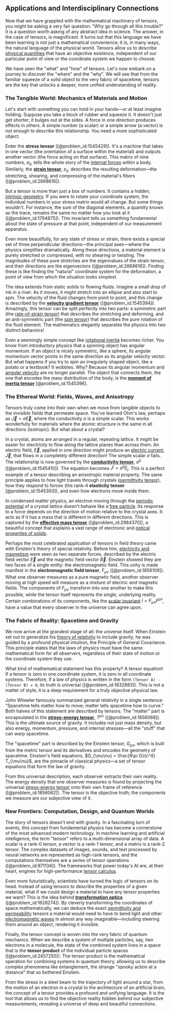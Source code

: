 ## Applications and Interdisciplinary Connections

Now that we have grappled with the mathematical machinery of tensors, you might be asking a very fair question: "Why go through all this trouble?" It is a question worth asking of any abstract idea in science. The answer, in the case of tensors, is magnificent. It turns out that this language we have been learning is not just a mathematical convenience; it is, in many ways, the natural language of the physical world. Tensors allow us to describe [physical quantities](@article_id:176901) that have an objective existence, independent of our particular point of view or the coordinate system we happen to choose.

We have seen the "what" and "how" of tensors. Let's now embark on a journey to discover the "where" and the "why". We will see that from the familiar squeeze of a solid object to the very fabric of spacetime, tensors are the key that unlocks a deeper, more unified understanding of reality.

### The Tangible World: Mechanics of Materials and Motion

Let's start with something you can hold in your hands—or at least imagine holding. Suppose you take a block of rubber and squeeze it. It doesn't just get shorter; it bulges out at the sides. A force in one direction produces effects in others. A simple number (a scalar) or a simple arrow (a vector) is not enough to describe this relationship. You need a more sophisticated object.

Enter the **stress tensor** ([@problem_id:1545429]). It's a machine that takes in one vector (the orientation of a surface within the material) and outputs another vector (the force acting on that surface). This matrix of nine numbers, $\sigma_{ij}$, tells the whole story of the [internal forces](@article_id:167111) within a body. Similarly, the **[strain tensor](@article_id:192838)**, $\varepsilon_{ij}$, describes the resulting deformation—the stretching, shearing, and compressing of the material's fibers ([@problem_id:2668616]).

But a tensor is more than just a box of numbers. It contains a hidden, [intrinsic geometry](@article_id:158294). If you were to rotate your coordinate system, the individual numbers in your stress matrix would all change. But some things wouldn't. For instance, the sum of the diagonal elements, a quantity known as the trace, remains the same no matter how you look at it ([@problem_id:1794875]). This invariant tells us something fundamental about the state of pressure at that point, independent of our measurement apparatus.

Even more beautifully, for any state of stress or strain, there exists a special set of three perpendicular directions—the principal axes—where the physics simplifies dramatically. Along these directions, a material element is purely stretched or compressed, with no shearing or twisting. The magnitudes of these pure stretches are the eigenvalues of the strain tensor, and their directions are the eigenvectors ([@problem_id:2668616]). Finding these is like finding the "natural" coordinate system for the deformation, a point of view from which the situation looks simplest.

The idea extends from static solids to flowing fluids. Imagine a small drop of ink in a river. As it moves, it might stretch into an ellipse and also start to spin. The velocity of the fluid changes from point to point, and this change is described by the **[velocity gradient tensor](@article_id:270434)** ([@problem_id:1545394]). Amazingly, this tensor can be split perfectly into two parts: a symmetric part (the [rate-of-strain tensor](@article_id:260158)) that describes the stretching and deforming, and an anti-symmetric part (the [spin tensor](@article_id:186852)) that describes the pure rotation of the fluid element. The mathematics elegantly separates the physics into two distinct behaviors!

Even a seemingly simple concept like [rotational inertia](@article_id:174114) becomes richer. You know from introductory physics that a spinning object has angular momentum. If an object is nicely symmetric, like a sphere, its angular momentum vector points in the same direction as its angular velocity vector. But what happens if you try to spin an irregularly shaped object, like a potato or a textbook? It wobbles. Why? Because its angular momentum and [angular velocity](@article_id:192045) are no longer parallel. The object that connects them, the one that encodes the mass distribution of the body, is the **[moment of inertia tensor](@article_id:148165)** [@problem_id:1545396].

### The Ethereal World: Fields, Waves, and Anisotropy

Tensors truly come into their own when we move from tangible objects to the invisible fields that permeate space. You've learned Ohm's law, perhaps as $\vec{J} = \sigma \vec{E}$, where the conductivity $\sigma$ is a simple scalar. This works wonderfully for materials where the atomic structure is the same in all directions (isotropic). But what about a crystal?

In a crystal, atoms are arranged in a regular, repeating lattice. It might be easier for electricity to flow along the lattice planes than across them. An electric field, $\vec{E}$, applied in one direction might produce an [electric current](@article_id:260651), $\vec{J}$, that flows in a completely different direction! The simple scalar $\sigma$ fails. The relationship is now governed by the **[conductivity tensor](@article_id:155333)**, $\sigma^{ij}$ ([@problem_id:1545410]). The equation becomes $J^{i} = \sigma^{ij} E_{j}$. This is a perfect example of a tensor describing an anisotropic material property. The same principle applies to how light travels through crystals ([permittivity tensor](@article_id:273558)), how they respond to forces (the rank-4 **elasticity tensor** [@problem_id:1545393]), and even how electrons move inside them.

In condensed matter physics, an electron moving through the [periodic potential](@article_id:140158) of a crystal lattice doesn't behave like a [free particle](@article_id:167125). Its response to a force depends on the direction of motion relative to the crystal axes. It acts as if it has a mass that is different in different directions. This is captured by the **[effective mass tensor](@article_id:146524)** ([@problem_id:2984370]), a beautiful concept that explains a vast range of electronic and [optical properties of solids](@article_id:138963).

Perhaps the most celebrated application of tensors in field theory came with Einstein's theory of special relativity. Before him, [electricity and magnetism](@article_id:184104) were seen as two separate forces, described by the electric field vector $\vec{E}$ and the magnetic field vector $\vec{B}$. Einstein showed they are two faces of a single entity: the electromagnetic field. This unity is made manifest in the **electromagnetic field tensor**, $F_{\mu\nu}$ ([@problem_id:1856109]). What one observer measures as a pure magnetic field, another observer moving at high speed will measure as a mixture of electric *and* magnetic fields. The components of $F_{\mu\nu}$ transform into one another to make this possible, while the tensor itself represents the single, underlying reality. Certain combinations of its components, like the [scalar invariant](@article_id:159112) $I = F_{\mu\nu}F^{\mu\nu}$, have a value that every observer in the universe can agree upon.

### The Fabric of Reality: Spacetime and Gravity

We now arrive at the grandest stage of all: the universe itself. When Einstein set out to generalize his [theory of relativity](@article_id:181829) to include gravity, he was guided by a profound physical intuition, the Principle of General Covariance. This principle states that the laws of physics must have the same mathematical form for all observers, regardless of their state of motion or the coordinate system they use.

What kind of mathematical statement has this property? A tensor equation! If a tensor is zero in one coordinate system, it is zero in all coordinate systems. Therefore, if a law of physics is written in the form `(Tensor A) - (Tensor B) = 0`, its truth is universal ([@problem_id:1832883]). This is not a matter of style; it is a deep requirement for a truly objective physical law.

John Wheeler famously summarized general relativity in a single sentence: "Spacetime tells matter how to move; matter tells spacetime how to curve." Both halves of this statement are described by tensors. The "matter" part is encapsulated in the **[stress-energy tensor](@article_id:146050)**, $T^{\mu\nu}$ ([@problem_id:1856068]). This is the ultimate source of gravity. It includes not just mass density, but also energy, momentum, pressure, and internal stresses—all the "stuff" that can warp spacetime.

The "spacetime" part is described by the Einstein tensor, $G_{\mu\nu}$, which is built from the metric tensor and its derivatives and encodes the geometry of spacetime. Einstein's field equations, $G_{\mu\nu} = \frac{8\pi G}{c^4} T_{\mu\nu}$, are the pinnacle of classical physics—a set of tensor equations that form the law of gravity.

From this universal description, each observer extracts their own reality. The energy density that one observer measures is found by projecting the universal [stress-energy tensor](@article_id:146050) onto their own frame of reference ([@problem_id:1856062]). The tensor is the objective truth; the components we measure are our subjective view of it.

### New Frontiers: Computation, Design, and Quantum Worlds

The story of tensors doesn't end with gravity. In a fascinating turn of events, this concept from fundamental physics has become a cornerstone of the most advanced modern technology. In machine learning and artificial intelligence, the term "tensor" refers to a multi-dimensional array of data. A scalar is a rank-0 tensor, a vector is a rank-1 tensor, and a matrix is a rank-2 tensor. The complex datasets of images, sounds, and text processed by neural networks are represented as high-rank tensors, and the computations themselves are a series of tensor operations ([@problem_id:971134]). The frameworks that power today's AI are, at their heart, engines for high-performance [tensor calculus](@article_id:160929).

Even more futuristically, scientists have turned the logic of tensors on its head. Instead of using tensors to describe the properties of a given material, what if we could design a material to have any tensor properties we want? This is the idea behind **[transformation optics](@article_id:267535)** ([@problem_id:1628274]). By cleverly transforming the coordinates of space mathematically, we can deduce the exact [permittivity and permeability](@article_id:274532) tensors a material would need to have to bend light and other [electromagnetic waves](@article_id:268591) in almost any way imaginable—including steering them around an object, rendering it invisible.

Finally, the tensor concept is woven into the very fabric of quantum mechanics. When we describe a system of multiple particles, say, two electrons in a molecule, the state of the combined system lives in a space that is the **tensor product** of the individual particle spaces ([@problem_id:2457250]). The tensor product is the mathematical operation for combining systems in quantum theory, allowing us to describe complex phenomena like entanglement, the strange "spooky action at a distance" that so bothered Einstein.

From the stress in a steel beam to the trajectory of light around a star, from the motion of an electron in a crystal to the architecture of an artificial brain, the concept of a tensor provides a profound and unifying language. It is the tool that allows us to find the objective reality hidden behind our subjective measurements, revealing a universe of deep and beautiful connections.